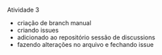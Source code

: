 Atividade 3

- criação de branch manual
- criando issues
- adicionado ao repositório sessão de discussions
- fazendo alterações no arquivo e fechando issue

